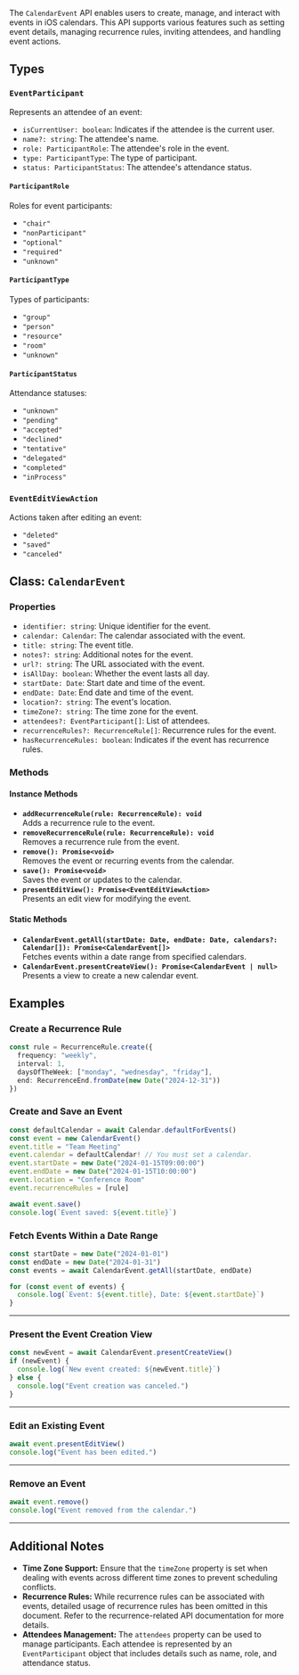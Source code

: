 The `CalendarEvent` API enables users to create, manage, and interact with events in iOS calendars. This API supports various features such as setting event details, managing recurrence rules, inviting attendees, and handling event actions.

## Types

### `EventParticipant`
Represents an attendee of an event:
- `isCurrentUser: boolean`: Indicates if the attendee is the current user.
- `name?: string`: The attendee's name.
- `role: ParticipantRole`: The attendee's role in the event.
- `type: ParticipantType`: The type of participant.
- `status: ParticipantStatus`: The attendee's attendance status.

#### `ParticipantRole`
Roles for event participants:
- `"chair"`
- `"nonParticipant"`
- `"optional"`
- `"required"`
- `"unknown"`

#### `ParticipantType`
Types of participants:
- `"group"`
- `"person"`
- `"resource"`
- `"room"`
- `"unknown"`

#### `ParticipantStatus`
Attendance statuses:
- `"unknown"`
- `"pending"`
- `"accepted"`
- `"declined"`
- `"tentative"`
- `"delegated"`
- `"completed"`
- `"inProcess"`

### `EventEditViewAction`
Actions taken after editing an event:
- `"deleted"`
- `"saved"`
- `"canceled"`

## Class: `CalendarEvent`

### Properties
- `identifier: string`: Unique identifier for the event.
- `calendar: Calendar`: The calendar associated with the event.
- `title: string`: The event title.
- `notes?: string`: Additional notes for the event.
- `url?: string`: The URL associated with the event.
- `isAllDay: boolean`: Whether the event lasts all day.
- `startDate: Date`: Start date and time of the event.
- `endDate: Date`: End date and time of the event.
- `location?: string`: The event's location.
- `timeZone?: string`: The time zone for the event.
- `attendees?: EventParticipant[]`: List of attendees.
- `recurrenceRules?: RecurrenceRule[]`: Recurrence rules for the event.
- `hasRecurrenceRules: boolean`: Indicates if the event has recurrence rules.

### Methods

#### Instance Methods
- **`addRecurrenceRule(rule: RecurrenceRule): void`**  
  Adds a recurrence rule to the event.
- **`removeRecurrenceRule(rule: RecurrenceRule): void`**  
  Removes a recurrence rule from the event.
- **`remove(): Promise<void>`**  
  Removes the event or recurring events from the calendar.
- **`save(): Promise<void>`**  
  Saves the event or updates to the calendar.
- **`presentEditView(): Promise<EventEditViewAction>`**  
  Presents an edit view for modifying the event.

#### Static Methods
- **`CalendarEvent.getAll(startDate: Date, endDate: Date, calendars?: Calendar[]): Promise<CalendarEvent[]>`**  
  Fetches events within a date range from specified calendars.
- **`CalendarEvent.presentCreateView(): Promise<CalendarEvent | null>`**  
  Presents a view to create a new calendar event.

## Examples

### Create a Recurrence Rule
```ts
const rule = RecurrenceRule.create({
  frequency: "weekly",
  interval: 1,
  daysOfTheWeek: ["monday", "wednesday", "friday"],
  end: RecurrenceEnd.fromDate(new Date("2024-12-31"))
})
```

### Create and Save an Event
```ts
const defaultCalendar = await Calendar.defaultForEvents()
const event = new CalendarEvent()
event.title = "Team Meeting"
event.calendar = defaultCalendar! // You must set a calendar.
event.startDate = new Date("2024-01-15T09:00:00")
event.endDate = new Date("2024-01-15T10:00:00")
event.location = "Conference Room"
event.recurrenceRules = [rule]

await event.save()
console.log(`Event saved: ${event.title}`)
```

### Fetch Events Within a Date Range
```ts
const startDate = new Date("2024-01-01")
const endDate = new Date("2024-01-31")
const events = await CalendarEvent.getAll(startDate, endDate)

for (const event of events) {
  console.log(`Event: ${event.title}, Date: ${event.startDate}`)
}
```

---

### Present the Event Creation View
```ts
const newEvent = await CalendarEvent.presentCreateView()
if (newEvent) {
  console.log(`New event created: ${newEvent.title}`)
} else {
  console.log("Event creation was canceled.")
}
```

---

### Edit an Existing Event
```ts
await event.presentEditView()
console.log("Event has been edited.")
```

---

### Remove an Event
```ts
await event.remove()
console.log("Event removed from the calendar.")
```

---

## Additional Notes

- **Time Zone Support:** Ensure that the `timeZone` property is set when dealing with events across different time zones to prevent scheduling conflicts.
- **Recurrence Rules:** While recurrence rules can be associated with events, detailed usage of recurrence rules has been omitted in this document. Refer to the recurrence-related API documentation for more details.
- **Attendees Management:** The `attendees` property can be used to manage participants. Each attendee is represented by an `EventParticipant` object that includes details such as name, role, and attendance status. 
